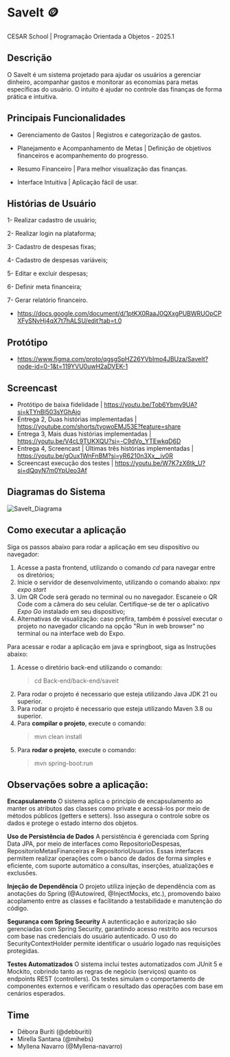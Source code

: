 # SaveIt 🪙

CESAR School | Programação Orientada a Objetos - 2025.1

## Descrição
O SaveIt é um sistema projetado para ajudar os usuários a gerenciar dinheiro, acompanhar gastos e monitorar as economias para metas específicas do usuário. O intuito é ajudar no controle das finanças de forma prática e intuitiva.

## Principais Funcionalidades

- Gerenciamento de Gastos | Registros e categorização de gastos.

- Planejamento e Acompanhamento de Metas | Definição de objetivos financeiros e acompanhemento do progresso.

- Resumo Financeiro | Para melhor visualização das finanças.

- Interface Intuitiva | Aplicação fácil de usar.

## Histórias de Usuário

1- Realizar cadastro de usuário;

2- Realizar login na plataforma;

3- Cadastro de despesas fixas;

4- Cadastro de despesas variáveis;

5- Editar e excluir despesas;

6- Definir meta financeira;

7- Gerar relatório financeiro.

- https://docs.google.com/document/d/1ptKX0RaaJ0QXxgPUBWRUOpCPXFySNvHj4qX7t7hALSU/edit?tab=t.0

## Protótipo

- https://www.figma.com/proto/qgsgSpHZ26YVbImo4JBUza/SaveIt?node-id=0-1&t=119YVU0uwH2aDVEK-1

## Screencast

- Protótipo de baixa fidelidade | https://youtu.be/Tob6Ybmy9UA?si=kTYnBl503sYGhAjo
- Entrega 2, Duas histórias implementadas | https://youtube.com/shorts/tyowoEMJ53E?feature=share
- Entrega 3, Mais duas histórias implementadas | https://youtu.be/V4cL9TUKXQU?si=-C9dVo_YTEwkqD6D
- Entrega 4, Screencast | Últimas três histórias implementadas | https://youtu.be/gOux1WnFnBM?si=yR6210n3Xx__iv0R
- Screencast execução dos testes | https://youtu.be/W7K7zX6tk_U?si=dQqyN7m0YpUeo3Af

## Diagramas do Sistema
![SaveIt_Diagrama](https://github.com/user-attachments/assets/fd3b57b7-469f-4859-97a0-9344a3174175)

## Como executar a aplicação

Siga os passos abaixo para rodar a aplicação em seu dispositivo ou navegador:

1. Acesse a pasta frontend, utilizando o comando *cd* para navegar entre os diretórios;
2. Inicie o servidor de desenvolvimento, utilizando o comando abaixo:
_npx expo start_
3. Um QR Code será gerado no terminal ou no navegador. Escaneie o QR Code com a câmera do seu celular. Certifique-se de ter o aplicativo *Expo Go* instalado em seu dispositivo;
4. Alternativas de visualização: caso prefira, também é possível executar o projeto no navegador clicando na opção "Run in web browser" no terminal ou na interface web do Expo.

Para acessar e rodar a aplicação em java e springboot, siga as Instruções abaixo:
1. Acesse o diretório back-end utilizando o comando:
   > cd Back-end/back-end/saveit
2. Para rodar o projeto é necessario que esteja utilizando Java JDK 21 ou superior.
3. Para rodar o projeto é necessario que esteja utilizando Maven 3.8 ou superior.
4. Para **compilar o projeto**, execute o comando:
   > mvn clean install
5. Para **rodar o projeto**, execute o comando:
   > mvn spring-boot:run

## Observações sobre a aplicação:

**Encapsulamento**
O sistema aplica o princípio de encapsulamento ao manter os atributos das classes como private e acessá-los por meio de métodos públicos (getters e setters). Isso assegura o controle sobre os dados e protege o estado interno dos objetos.

**Uso de Persistência de Dados**
A persistência é gerenciada com Spring Data JPA, por meio de interfaces como RepositorioDespesas, RepositorioMetasFinanceiras e RepositorioUsuarios. Essas interfaces permitem realizar operações com o banco de dados de forma simples e eficiente, com suporte automático a consultas, inserções, atualizações e exclusões.

**Injeção de Dependência**
O projeto utiliza injeção de dependência com as anotações do Spring (@Autowired, @InjectMocks, etc.), promovendo baixo acoplamento entre as classes e facilitando a testabilidade e manutenção do código.

**Segurança com Spring Security**
A autenticação e autorização são gerenciadas com Spring Security, garantindo acesso restrito aos recursos com base nas credenciais do usuário autenticado. O uso do SecurityContextHolder permite identificar o usuário logado nas requisições protegidas.

**Testes Automatizados**
O sistema inclui testes automatizados com JUnit 5 e Mockito, cobrindo tanto as regras de negócio (serviços) quanto os endpoints REST (controllers). Os testes simulam o comportamento de componentes externos e verificam o resultado das operações com base em cenários esperados.


## Time
- Débora Buriti (@debburiti)
- Mirella Santana (@mihebs)
- Myllena Navarro (@Myllena-navarro)
